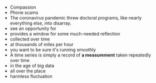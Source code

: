 * Compassion
* Phone scams
* The coronavirus pandemic threw doctoral programs, like nearly everything else, into disarray.
* see an opportunity for
* provides a window for some much-needed reflection
* collected over time
* at thousands of miles per hour
* you want to be sure it's running smoothly
* A time series is simply a record of **a measurement** taken repeatedly over time
* in the age of big data
* all over the place
* harmless fluctuation
